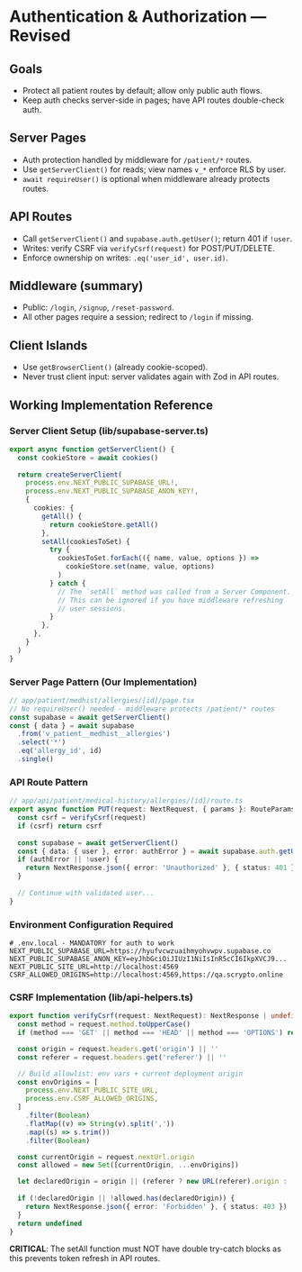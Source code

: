 # Authentication & Authorization — Revised

## Goals
- Protect all patient routes by default; allow only public auth flows.
- Keep auth checks server-side in pages; have API routes double-check auth.

## Server Pages
- Auth protection handled by middleware for `/patient/*` routes.
- Use `getServerClient()` for reads; view names `v_*` enforce RLS by user.
- `await requireUser()` is optional when middleware already protects routes.

## API Routes
- Call `getServerClient()` and `supabase.auth.getUser()`; return 401 if `!user`.
- Writes: verify CSRF via `verifyCsrf(request)` for POST/PUT/DELETE.
- Enforce ownership on writes: `.eq('user_id', user.id)`.

## Middleware (summary)
- Public: `/login`, `/signup`, `/reset-password`.
- All other pages require a session; redirect to `/login` if missing.

## Client Islands
- Use `getBrowserClient()` (already cookie-scoped).
- Never trust client input: server validates again with Zod in API routes.

## Working Implementation Reference

### Server Client Setup (lib/supabase-server.ts)
```ts
export async function getServerClient() {
  const cookieStore = await cookies()
  
  return createServerClient(
    process.env.NEXT_PUBLIC_SUPABASE_URL!,
    process.env.NEXT_PUBLIC_SUPABASE_ANON_KEY!,
    {
      cookies: {
        getAll() {
          return cookieStore.getAll()
        },
        setAll(cookiesToSet) {
          try {
            cookiesToSet.forEach(({ name, value, options }) =>
              cookieStore.set(name, value, options)
            )
          } catch {
            // The `setAll` method was called from a Server Component.
            // This can be ignored if you have middleware refreshing
            // user sessions.
          }
        },
      },
    }
  )
}
```

### Server Page Pattern (Our Implementation)
```ts
// app/patient/medhist/allergies/[id]/page.tsx
// No requireUser() needed - middleware protects /patient/* routes
const supabase = await getServerClient()
const { data } = await supabase
  .from('v_patient__medhist__allergies')
  .select('*')
  .eq('allergy_id', id)
  .single()
```

### API Route Pattern
```ts
// app/api/patient/medical-history/allergies/[id]/route.ts
export async function PUT(request: NextRequest, { params }: RouteParams) {
  const csrf = verifyCsrf(request)
  if (csrf) return csrf
  
  const supabase = await getServerClient()
  const { data: { user }, error: authError } = await supabase.auth.getUser()
  if (authError || !user) {
    return NextResponse.json({ error: 'Unauthorized' }, { status: 401 })
  }
  
  // Continue with validated user...
}
```

### Environment Configuration Required
```env
# .env.local - MANDATORY for auth to work
NEXT_PUBLIC_SUPABASE_URL=https://hyufvcwzuaihmyohvwpv.supabase.co
NEXT_PUBLIC_SUPABASE_ANON_KEY=eyJhbGciOiJIUzI1NiIsInR5cCI6IkpXVCJ9...
NEXT_PUBLIC_SITE_URL=http://localhost:4569
CSRF_ALLOWED_ORIGINS=http://localhost:4569,https://qa.scrypto.online
```

### CSRF Implementation (lib/api-helpers.ts)
```ts
export function verifyCsrf(request: NextRequest): NextResponse | undefined {
  const method = request.method.toUpperCase()
  if (method === 'GET' || method === 'HEAD' || method === 'OPTIONS') return undefined

  const origin = request.headers.get('origin') || ''
  const referer = request.headers.get('referer') || ''

  // Build allowlist: env vars + current deployment origin
  const envOrigins = [
    process.env.NEXT_PUBLIC_SITE_URL,
    process.env.CSRF_ALLOWED_ORIGINS,
  ]
    .filter(Boolean)
    .flatMap((v) => String(v).split(','))
    .map((s) => s.trim())
    .filter(Boolean)

  const currentOrigin = request.nextUrl.origin
  const allowed = new Set([currentOrigin, ...envOrigins])

  let declaredOrigin = origin || (referer ? new URL(referer).origin : '')
  
  if (!declaredOrigin || !allowed.has(declaredOrigin)) {
    return NextResponse.json({ error: 'Forbidden' }, { status: 403 })
  }
  return undefined
}
```

**CRITICAL**: The setAll function must NOT have double try-catch blocks as this prevents token refresh in API routes.

